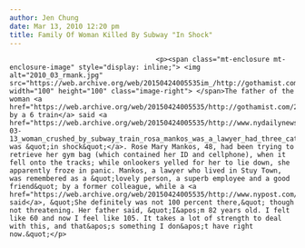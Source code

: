 ```yaml
---
author: Jen Chung
date: Mar 13, 2010 12:20 pm
title: Family Of Woman Killed By Subway "In Shock"
---
```


	
										<p><span class="mt-enclosure mt-enclosure-image" style="display: inline;"> <img alt="2010_03_rmank.jpg" src="https://web.archive.org/web/20150424005535im_/http://gothamist.com/attachments/jen/2010_03_rmank.jpg" width="100" height="100" class="image-right"> </span>The father of the woman <a href="https://web.archive.org/web/20150424005535/http://gothamist.com/2010/03/12/woman_killed_by_6_train_was_reachin.php">crushed by a 6 train</a> said <a href="https://web.archive.org/web/20150424005535/http://www.nydailynews.com/ny_local/2010/03/13/2010-03-13_woman_crushed_by_subway_train_rosa_mankos_was_a_lawyer_had_three_cats.html">he was &quot;in shock&quot;</a>. Rose Mary Mankos, 48, had been trying to retrieve her gym bag (which contained her ID and cellphone), when it fell onto the tracks; while onlookers yelled for her to lie down, she apparently froze in panic. Mankos, a lawyer who lived in Stuy Town, was remembered as a &quot;lovely person, a superb employee and a good friend&quot; by a former colleague, while a <a href="https://web.archive.org/web/20150424005535/http://www.nypost.com/p/news/local/manhattan/panic_on_tracks_doomed_subway_victim_3ByVfQMT61TgganAwdCS8J">neighbor said</a>, &quot;She definitely was not 100 percent there,&quot; though not threatening. Her father said, &quot;I&apos;m 82 years old. I felt like 60 and now I feel like 105. It takes a lot of strength to deal with this, and that&apos;s something I don&apos;t have right now.&quot;</p>					
										
									
				